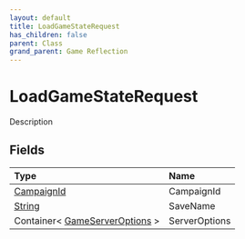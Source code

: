 ```yaml
---
layout: default
title: LoadGameStateRequest
has_children: false
parent: Class
grand_parent: Game Reflection
---
```

# LoadGameStateRequest
Description 

## Fields

| Type | Name |
|:----------|:--------------|
| [CampaignId](/riftbreaker-wiki/docs/game-reflection/classes/campaign_id/) | CampaignId |
| [String](/riftbreaker-wiki/docs/game-reflection/components/string/) | SaveName |
| Container< [GameServerOptions](/riftbreaker-wiki/docs/game-reflection/classes/game_server_options/) > | ServerOptions |

